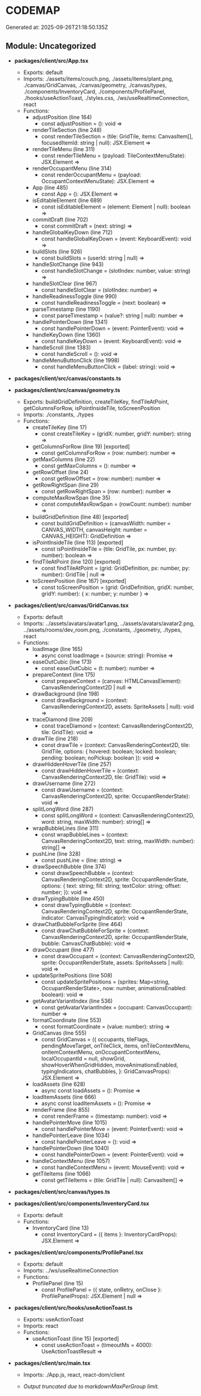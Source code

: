 # CODEMAP

Generated at: 2025-09-26T21:18:50.135Z

## Module: Uncategorized

- **packages/client/src/App.tsx**
  - Exports: default
  - Imports: ./assets/items/couch.png, ./assets/items/plant.png, ./canvas/GridCanvas, ./canvas/geometry, ./canvas/types, ./components/InventoryCard, ./components/ProfilePanel, ./hooks/useActionToast, ./styles.css, ./ws/useRealtimeConnection, react
  - Functions:
    - adjustPosition (line 164)
      - const adjustPosition = (): void =>
    - renderTileSection (line 248)
      - const renderTileSection = (tile: GridTile, items: CanvasItem[], focusedItemId: string | null): JSX.Element =>
    - renderTileMenu (line 311)
      - const renderTileMenu = (payload: TileContextMenuState): JSX.Element =>
    - renderOccupantMenu (line 314)
      - const renderOccupantMenu = (payload: OccupantContextMenuState): JSX.Element =>
    - App (line 485)
      - const App = (): JSX.Element =>
    - isEditableElement (line 689)
      - const isEditableElement = (element: Element | null): boolean =>
    - commitDraft (line 702)
      - const commitDraft = (next: string) =>
    - handleGlobalKeyDown (line 712)
      - const handleGlobalKeyDown = (event: KeyboardEvent): void =>
    - buildSlots (line 926)
      - const buildSlots = (userId: string | null) =>
    - handleSlotChange (line 943)
      - const handleSlotChange = (slotIndex: number, value: string) =>
    - handleSlotClear (line 967)
      - const handleSlotClear = (slotIndex: number) =>
    - handleReadinessToggle (line 990)
      - const handleReadinessToggle = (next: boolean) =>
    - parseTimestamp (line 1190)
      - const parseTimestamp = (value?: string | null): number =>
    - handlePointerDown (line 1341)
      - const handlePointerDown = (event: PointerEvent): void =>
    - handleKeyDown (line 1360)
      - const handleKeyDown = (event: KeyboardEvent): void =>
    - handleScroll (line 1383)
      - const handleScroll = (): void =>
    - handleMenuButtonClick (line 1998)
      - const handleMenuButtonClick = (label: string): void =>

- **packages/client/src/canvas/constants.ts**

- **packages/client/src/canvas/geometry.ts**
  - Exports: buildGridDefinition, createTileKey, findTileAtPoint, getColumnsForRow, isPointInsideTile, toScreenPosition
  - Imports: ./constants, ./types
  - Functions:
    - createTileKey (line 17)
      - const createTileKey = (gridX: number, gridY: number): string =>
    - getColumnsForRow (line 19) [exported]
      - const getColumnsForRow = (row: number): number =>
    - getMaxColumns (line 22)
      - const getMaxColumns = (): number =>
    - getRowOffset (line 24)
      - const getRowOffset = (row: number): number =>
    - getRowRightSpan (line 29)
      - const getRowRightSpan = (row: number): number =>
    - computeMaxRowSpan (line 35)
      - const computeMaxRowSpan = (rowCount: number): number =>
    - buildGridDefinition (line 48) [exported]
      - const buildGridDefinition = (canvasWidth: number = CANVAS_WIDTH, canvasHeight: number = CANVAS_HEIGHT): GridDefinition =>
    - isPointInsideTile (line 113) [exported]
      - const isPointInsideTile = (tile: GridTile, px: number, py: number): boolean =>
    - findTileAtPoint (line 120) [exported]
      - const findTileAtPoint = (grid: GridDefinition, px: number, py: number): GridTile | null =>
    - toScreenPosition (line 167) [exported]
      - const toScreenPosition = (grid: GridDefinition, gridX: number, gridY: number): { x: number; y: number } =>

- **packages/client/src/canvas/GridCanvas.tsx**
  - Exports: default
  - Imports: ../assets/avatars/avatar1.png, ../assets/avatars/avatar2.png, ../assets/rooms/dev_room.png, ./constants, ./geometry, ./types, react
  - Functions:
    - loadImage (line 165)
      - async const loadImage = (source: string): Promise<HTMLImageElement> =>
    - easeOutCubic (line 173)
      - const easeOutCubic = (t: number): number =>
    - prepareContext (line 175)
      - const prepareContext = (canvas: HTMLCanvasElement): CanvasRenderingContext2D | null =>
    - drawBackground (line 198)
      - const drawBackground = (context: CanvasRenderingContext2D, assets: SpriteAssets | null): void =>
    - traceDiamond (line 209)
      - const traceDiamond = (context: CanvasRenderingContext2D, tile: GridTile): void =>
    - drawTile (line 218)
      - const drawTile = (context: CanvasRenderingContext2D, tile: GridTile, options: { hovered: boolean; locked: boolean; pending: boolean; noPickup: boolean }): void =>
    - drawHiddenHoverTile (line 257)
      - const drawHiddenHoverTile = (context: CanvasRenderingContext2D, tile: GridTile): void =>
    - drawUsername (line 272)
      - const drawUsername = (context: CanvasRenderingContext2D, sprite: OccupantRenderState): void =>
    - splitLongWord (line 287)
      - const splitLongWord = (context: CanvasRenderingContext2D, word: string, maxWidth: number): string[] =>
    - wrapBubbleLines (line 311)
      - const wrapBubbleLines = (context: CanvasRenderingContext2D, text: string, maxWidth: number): string[] =>
    - pushLine (line 328)
      - const pushLine = (line: string) =>
    - drawSpeechBubble (line 374)
      - const drawSpeechBubble = (context: CanvasRenderingContext2D, sprite: OccupantRenderState, options: {
    text: string;
    fill: string;
    textColor: string;
    offset: number;
  }): void =>
    - drawTypingBubble (line 450)
      - const drawTypingBubble = (context: CanvasRenderingContext2D, sprite: OccupantRenderState, indicator: CanvasTypingIndicator): void =>
    - drawChatBubbleForSprite (line 464)
      - const drawChatBubbleForSprite = (context: CanvasRenderingContext2D, sprite: OccupantRenderState, bubble: CanvasChatBubble): void =>
    - drawOccupant (line 477)
      - const drawOccupant = (context: CanvasRenderingContext2D, sprite: OccupantRenderState, assets: SpriteAssets | null): void =>
    - updateSpritePositions (line 508)
      - const updateSpritePositions = (sprites: Map<string, OccupantRenderState>, now: number, animationsEnabled: boolean): void =>
    - getAvatarVariantIndex (line 536)
      - const getAvatarVariantIndex = (occupant: CanvasOccupant): number =>
    - formatCoordinate (line 553)
      - const formatCoordinate = (value: number): string =>
    - GridCanvas (line 555)
      - const GridCanvas = ({
  occupants,
  tileFlags,
  pendingMoveTarget,
  onTileClick,
  items,
  onTileContextMenu,
  onItemContextMenu,
  onOccupantContextMenu,
  localOccupantId = null,
  showGrid,
  showHoverWhenGridHidden,
  moveAnimationsEnabled,
  typingIndicators,
  chatBubbles,
}: GridCanvasProps): JSX.Element =>
    - loadAssets (line 628)
      - async const loadAssets = (): Promise<void> =>
    - loadItemAssets (line 666)
      - async const loadItemAssets = (): Promise<void> =>
    - renderFrame (line 855)
      - const renderFrame = (timestamp: number): void =>
    - handlePointerMove (line 1015)
      - const handlePointerMove = (event: PointerEvent): void =>
    - handlePointerLeave (line 1034)
      - const handlePointerLeave = (): void =>
    - handlePointerDown (line 1040)
      - const handlePointerDown = (event: PointerEvent): void =>
    - handleContextMenu (line 1057)
      - const handleContextMenu = (event: MouseEvent): void =>
    - getTileItems (line 1066)
      - const getTileItems = (tile: GridTile | null): CanvasItem[] =>

- **packages/client/src/canvas/types.ts**

- **packages/client/src/components/InventoryCard.tsx**
  - Exports: default
  - Functions:
    - InventoryCard (line 13)
      - const InventoryCard = ({ items }: InventoryCardProps): JSX.Element =>

- **packages/client/src/components/ProfilePanel.tsx**
  - Exports: default
  - Imports: ../ws/useRealtimeConnection
  - Functions:
    - ProfilePanel (line 15)
      - const ProfilePanel = ({ state, onRetry, onClose }: ProfilePanelProps): JSX.Element | null =>

- **packages/client/src/hooks/useActionToast.ts**
  - Exports: useActionToast
  - Imports: react
  - Functions:
    - useActionToast (line 15) [exported]
      - const useActionToast = (timeoutMs = 4000): UseActionToastResult =>

- **packages/client/src/main.tsx**
  - Imports: ./App.js, react, react-dom/client

  - _Output truncated due to markdownMaxPerGroup limit._
